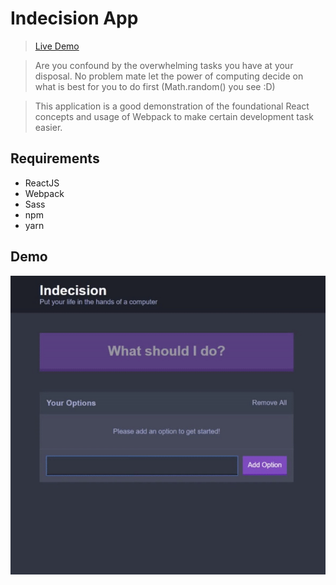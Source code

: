 # Indecision App

> [Live Demo](https://ashcyber.github.io/indecision-app/public/index.html)

> Are you confound by the overwhelming tasks you have at your disposal.
No problem mate let the power of computing 
decide on what is best for you to do first (Math.random() you see :D)

>This application is a good demonstration of the foundational 
React concepts and usage of Webpack to make certain development 
task easier. 

## Requirements   
- ReactJS 
- Webpack 
- Sass
- npm 
- yarn 

## Demo 
![gif_demo](https://raw.githubusercontent.com/ashcyber/indecision-app/master/indecision-app.gif)
